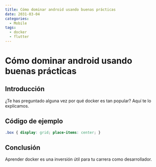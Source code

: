 ```yaml
---
title: Cómo dominar android usando buenas prácticas
date: 2031-03-04
categories:
  - Mobile
tags:
  - docker
  - flutter
---
```


# Cómo dominar android usando buenas prácticas

## Introducción

¿Te has preguntado alguna vez por qué docker es tan popular? Aquí te lo explicamos.

## Código de ejemplo

```css
.box { display: grid; place-items: center; }
```

## Conclusión

Aprender docker es una inversión útil para tu carrera como desarrollador.
